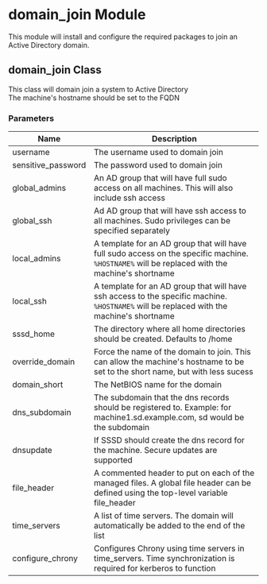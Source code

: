 # domain_join Module


This module will install and configure the required packages to join an Active Directory domain.
## domain_join Class
 This class will domain join a system to Active Directory  
 The machine's hostname should be set to the FQDN  
### Parameters
|Name|Description|
|---|---|
|username|          The username used to domain join|
|sensitive_password|The password used to domain join|
|global_admins|     An AD group that will have full sudo access on all machines. This will also include ssh access|
|global_ssh|        Ad AD group that will have ssh access to all machines. Sudo privileges can be specified separately|
|local_admins|      A template for an AD group that will have full sudo access on the specific machine. `%HOSTNAME%` will be replaced with the machine's shortname|
|local_ssh|         A template for an AD group that will have ssh access to the specific machine. `%HOSTNAME%` will be replaced  with the machine's shortname|
|sssd_home|         The directory where all home directories should be created. Defaults to /home|
|override_domain|   Force the name of the domain to join. This can allow the machine's hostname to be set to the short name, but with less sucess|
|domain_short|      The NetBIOS name for the domain|
|dns_subdomain|     The subdomain that the dns records should be registered to. Example: for machine1.sd.example.com, sd would be the subdomain|
|dnsupdate|         If SSSD should create the dns record for the machine. Secure updates are supported|
|file_header|       A commented header to put on each of the managed files. A global file header can be defined using the top-level variable file_header|
|time_servers|      A list of time servers. The domain will automatically be added to the end of the list|
|configure_chrony|  Configures Chrony using time servers in time_servers. Time synchronization is required for kerberos to function|
